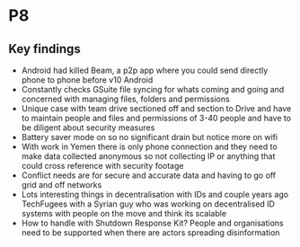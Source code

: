 # P8

## Key findings

* Android had killed Beam, a p2p app where you could send directly phone to phone before v10 Android
* Constantly checks GSuite file syncing for whats coming and going and concerned with managing files, folders and permissions
* Unique case with team drive sectioned off and section to Drive and have to maintain people and files and permissions of 3-40 people and have to be diligent about security measures
* Battery saver mode on so no significant drain but notice more on wifi
* With work in Yemen there is only phone connection and they need to make data collected anonymous so not collecting IP or anything that could cross reference with security footage
* Conflict needs are for secure and accurate data and having to go off grid and off networks
* Lots interesting things in decentralisation with IDs and couple years ago TechFugees with a Syrian guy who was working on decentralised ID systems with people on the move and think its scalable
* How to handle with Shutdown Response Kit? People and organisations need to be supported when there are actors spreading disinformation

